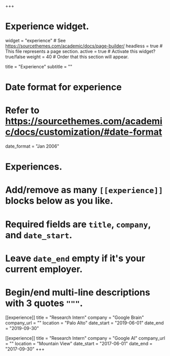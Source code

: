 +++
# Experience widget.
widget = "experience"  # See https://sourcethemes.com/academic/docs/page-builder/
headless = true  # This file represents a page section.
active = true  # Activate this widget? true/false
weight = 40  # Order that this section will appear.

title = "Experience"
subtitle = ""

# Date format for experience
#   Refer to https://sourcethemes.com/academic/docs/customization/#date-format
date_format = "Jan 2006"

# Experiences.
#   Add/remove as many `[[experience]]` blocks below as you like.
#   Required fields are `title`, `company`, and `date_start`.
#   Leave `date_end` empty if it's your current employer.
#   Begin/end multi-line descriptions with 3 quotes `"""`.
[[experience]]
  title = "Research Intern"
  company = "Google Brain"
  company_url = ""
  location = "Palo Alto"
  date_start = "2019-06-01"
  date_end = "2019-09-30"

[[experience]]
  title = "Research Intern"
  company = "Google AI"
  company_url = ""
  location = "Mountain View"
  date_start = "2017-06-01"
  date_end = "2017-09-30"
+++
